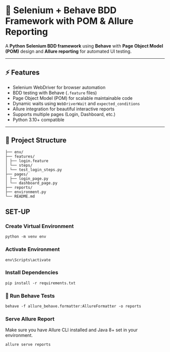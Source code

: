# 🧪 Selenium + Behave BDD Framework with POM & Allure Reporting

A **Python Selenium BDD framework** using **Behave** with **Page Object Model (POM)** design and **Allure reporting** for automated UI testing.

---

## ⚡ Features

- Selenium WebDriver for browser automation
- BDD testing with Behave (`.feature` files)
- Page Object Model (POM) for scalable maintainable code
- Dynamic waits using `WebDriverWait` and `expected_conditions`
- Allure integration for beautiful interactive reports
- Supports multiple pages (Login, Dashboard, etc.)
- Python 3.10+ compatible

---

## 📁 Project Structure
```
├── env/ 
├── features/
│ ├── login.feature 
│ └── steps/
│ └── test_login_steps.py
├── pages/
│ ├── login_page.py
│ └── dashboard_page.py
├── reports/
├── environment.py
└── README.md
```
## SET-UP
### Create Virtual Environment
```
python -m venv env
```
### Activate Environment
```
env\Scripts\activate
```
### Install Dependencies
```
pip install -r requirements.txt
```
### 🏃 Run Behave Tests
```
behave -f allure_behave.formatter:AllureFormatter -o reports
```
### Serve Allure Report
Make sure you have Allure CLI installed and Java 8+ set in your environment.
```
allure serve reports
```
